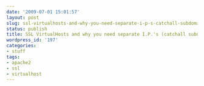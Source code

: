 ```yaml
---
date: '2009-07-01 15:01:57'
layout: post
slug: ssl-virtualhosts-and-why-you-need-separate-i-p-s-catchall-subdomain-cheat
status: publish
title: SSL VirtualHosts and why you need separate I.P.'s (catchall subdomain cheat)
wordpress_id: '197'
categories:
- stuff
tags:
- apache2
- ssl
- virtualhost
---
```


